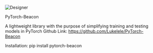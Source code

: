 ![Designer](https://github.com/Lukelele/PyTorch-Beacon/assets/44749665/f8153183-31c6-4fc3-9a7a-d65fbb1f281b)

PyTorch-Beacon

A lightweight library with the purpose of simplifying training and testing models in PyTorch
Github Link: https://github.com/Lukelele/PyTorch-Beacon


Installation: pip install pytorch-beacon
